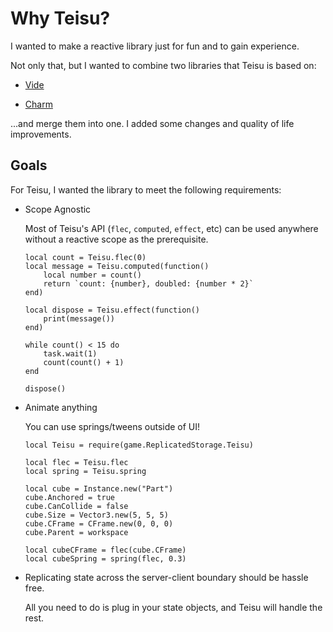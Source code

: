 # Why Teisu?

I wanted to make a reactive library just for fun and to gain experience. 

Not only that, but I wanted to combine two libraries that Teisu is based on:

- [Vide](https://centau.github.io/vide/)

- [Charm](https://github.com/littensy/charm)

...and merge them into one. I added some changes and quality of life improvements.

## Goals

For Teisu, I wanted the library to meet the following requirements:

- Scope Agnostic

    Most of Teisu's API (`flec`, `computed`, `effect`, etc) can be used anywhere without a reactive scope as the prerequisite. 

    ```luau
    local count = Teisu.flec(0)
    local message = Teisu.computed(function()
        local number = count() 
        return `count: {number}, doubled: {number * 2}`
    end)

    local dispose = Teisu.effect(function()
        print(message())
    end)

    while count() < 15 do
        task.wait(1)
        count(count() + 1)
    end

    dispose()
    ```

- Animate anything

    You can use springs/tweens outside of UI!

    ```luau [rising-cube.client.luau]
    local Teisu = require(game.ReplicatedStorage.Teisu)

    local flec = Teisu.flec
    local spring = Teisu.spring

    local cube = Instance.new("Part")
    cube.Anchored = true
    cube.CanCollide = false
    cube.Size = Vector3.new(5, 5, 5)
    cube.CFrame = CFrame.new(0, 0, 0)
    cube.Parent = workspace

    local cubeCFrame = flec(cube.CFrame)
    local cubeSpring = spring(flec, 0.3)
    ```

- Replicating state across the server-client boundary should be hassle free.

    All you need to do is plug in your state objects, and Teisu will handle the rest.